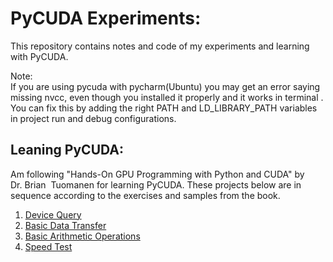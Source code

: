 # PyCUDA Experiments:
This repository contains notes and code of my experiments and learning with
 PyCUDA.

Note:   
If you are using pycuda with pycharm(Ubuntu) you may get an error saying
 missing nvcc, even though you installed it properly and it works in terminal
 . You can fix this by adding the right PATH and LD_LIBRARY_PATH variables in
  project run and debug configurations.

## Leaning PyCUDA:
Am following "Hands-On GPU Programming with Python and CUDA" by Dr.&nbsp;Brian
&nbsp;Tuomanen for learning PyCUDA. These projects below are in sequence
 according to the exercises and samples from the book. 
  
 1. [Device Query](./device-query/readme.md)
 1. [Basic Data Transfer](./data-transfer/readme.md)
 1. [Basic Arithmetic Operations](./arithmetic-operations/readme.md)
 1. [Speed Test](./speed-test/readme.md)
